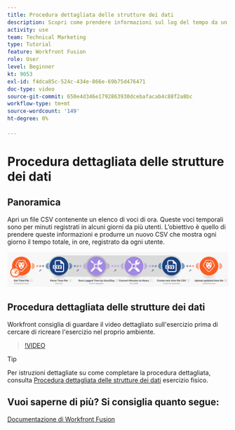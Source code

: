 ```yaml
---
title: Procedura dettagliata delle strutture dei dati
description: Scopri come prendere informazioni sul log del tempo da un file, trasformarlo e produrre un nuovo file con i dati trasformati in [!DNL Adobe Workfront Fusion].
activity: use
team: Technical Marketing
type: Tutorial
feature: Workfront Fusion
role: User
level: Beginner
kt: 9053
exl-id: f4dca85c-524c-434e-866e-69b75d476471
doc-type: video
source-git-commit: 650e4d346e1792863930dcebafacab4c88f2a8bc
workflow-type: tm+mt
source-wordcount: '149'
ht-degree: 0%

---
```


# Procedura dettagliata delle strutture dei dati

## Panoramica

Apri un file CSV contenente un elenco di voci di ora. Queste voci temporali sono per minuti registrati in alcuni giorni da più utenti. L’obiettivo è quello di prendere queste informazioni e produrre un nuovo CSV che mostra ogni giorno il tempo totale, in ore, registrato da ogni utente.

![Immagine di uno scenario di fusione](assets/data-structures-and-data-stores-1.png)

## Procedura dettagliata delle strutture dei dati

Workfront consiglia di guardare il video dettagliato sull&#39;esercizio prima di cercare di ricreare l&#39;esercizio nel proprio ambiente.

>[!VIDEO](https://video.tv.adobe.com/v/335294/?quality=12&learn=on)

>[!TIP]
>
>Per istruzioni dettagliate su come completare la procedura dettagliata, consulta [Procedura dettagliata delle strutture dei dati](https://experienceleague.adobe.com/docs/workfront-learn/tutorials-workfront/fusion/exercises/data-structures.html?lang=en) esercizio fisico.


## Vuoi saperne di più? Si consiglia quanto segue:

[Documentazione di Workfront Fusion](https://experienceleague.adobe.com/docs/workfront/using/adobe-workfront-fusion/workfront-fusion-2.html?lang=en)
